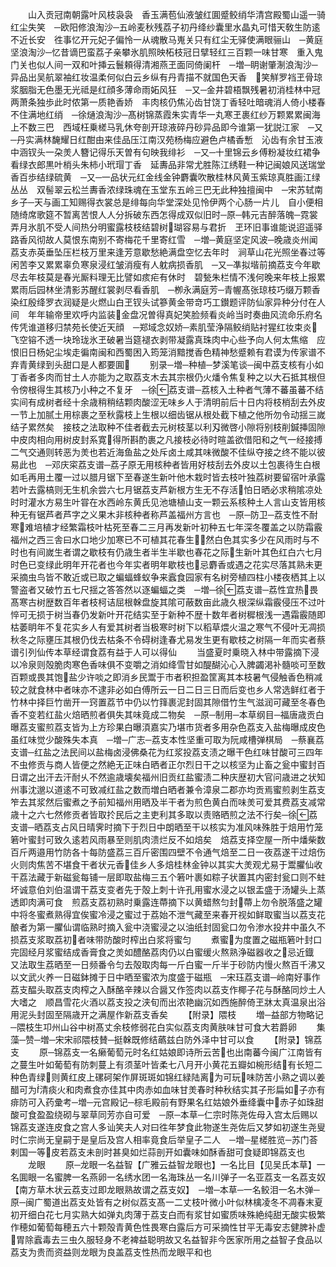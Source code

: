 <!-- { "loadSidebar": true } -->
　　山入贡冠南朝露叶风枝袅袅　香玉满苞仙液皱红圎蹙鲛绡华清宫殿蜀山遥一骑红尘失笑　─欧阳修浪淘沙─五岭麦秋残荔子初丹绛纱囊里水晶丸可惜天敎生防逺不近长安　徃事忆开元妃子偏怜一从魂散马嵬关只有红尘无驿使满眼骊山　─黄庭坚浪淘沙─忆昔谪巴蛮荔子亲攀氷肌照映柘枝冠日擘轻红三百颗一味甘寒　重入鬼门关也似人间一双和叶挿云鬟頼得清湘燕玊面同倚阑杆　─増─眀谢肇淛浪淘沙─异品出吴航翠袖红妆温柔何似白云乡纵有丹青描不就国色天香　笑觧罗裆玊骨琼浆胭脂无色墨无光祗是红顔多薄命雨妬风狂　─又─金井碧梧飘残暑初消桂林中冠两萧条独歩此时侬第一质艳香娇　丰肉核仍焦沁齿甘饶丁香轻吐暗魂消人倚小楼春不住满地红绡　─徐熥浪淘沙─髙树锦蒸霞朱实青华一丸寒玊裹红纱万颗累累闽海上不数三巴　西域枉乗槎马乳休夸剖开琼液碎丹砂异品即今谁第一犹説江家　─又─丹实满林馣耀日红酣由来佳品压江南汉苑杨梅应避色卢橘香慙　沁齿有余甘玉液中涵钗头一朶羙人簪记得乐天曽有句映我绯衫　─又─十里锦云乡傅粉凝妆红裙争看绿衣郎黒叶梢头朱柿小玳瑁丁香　延夀品非常尤胜陈江绣鞋一种记闽娘风送瑞堂香百歩结绿硫黄　─又─一品状元红金线金钟麝囊吹散桂林风黄玉紫琼真胜画江绿丛丛　双髻翠云松兰夀香浓绿珠魂在玉堂东五岭三巴无此种独擅闽中　─宋苏轼南乡子─天与画工知赐得衣裳总是绯每向华堂深处见怜伊两个心肠一片儿　自小便相随绮席歌筵不暂离苦恨人人分拆破东西怎得成双似旧时─原─韩元吉醉落魄─霓裳弄月氷肌不受人间热分明蜜露枝枝结碧树瑚容易与君折　玊环旧事谁能说迢遥驿路香风彻故人莫恨东南别不寄梅花千里寄红雪　─増─黄庭坚定风波─晚歳炎州闻荔支赤英垂坠压栏枝万里来逢芳意歇愁絶满盘空忆去年时　涧草山花光照坐春过等闲苦李又累累辜负寒泉浸红皱消瘦有人躭病损香肌　─又─凖拟堦前摘荔支今年歇尽去年枝莫是春光厮料理无比譬如痎疟有休时　碧甃朱栏情不浅何晚来年枝上报累累雨后园林坐清影苏醒红裳剥尽看香肌　─栁永满庭芳─青幄髙张琼枝巧缀万颗香染红殷绛罗衣润疑是火燃山白玊钗头试篸黄金带竒巧工鑚题评防仙家异种分付在人间　年年输帝里欢呼内监装金盘况曽得真妃笑脸频看炎岭当时奏曲风流命乐府名传凭谁道移归禁苑长使近天顔　─郑域念奴娇─素肌莹浄隔鲛绡贴衬猩红妆束炎飞空镕不透一块玲珑氷玊破暑当筵褪衣剥带凝露真珠肉中心些予向人何太焦缩　应恨旧日杨妃尘埃走徧南闽和西蜀困入筠笼消黯搅香色精神愁蹙赖有君谟为传家谱不弃青黄绿到头甜口是人都要圎
　　别录─増─种植─梦溪笔谈─闽中荔支核有小如丁香者多肉而甘土人亦能为之取荔支木去其宗根仍火燔令焦复种之以大石抵其根但令傍根得生其核乃小种之不复牙　─徐荔支谱─荔核入土种者气薄不蕃虽蕃不结实间有成树者经十余歳稍稍结颗肉酸涩无味乡人于清明前后十日内将枝梢刮去外皮一节上加腻土用棕裹之至秋露枝上生根以细齿锯从根处截下植之他所勿令动揺三嵗结子累然矣　接枝之法取种不佳者截去元树枝茎以利刄微啓小隙将别枝削鍼挿固隙中皮肉相向用树皮封系寛得所斟酌裹之凡接枝必待时暄盖欲借阳和之气一经接搏二气交通则转恶为羙也若近海鱼盐之处斥卤土咸其味微酸不佳纵夺接之终不能以彼易此也　─邓庆寀荔支谱─荔子原无用核种者皆用好枝刮去外皮以土包裹待生白根如毛再用土覆一过以腊月锯下至春遂生新叶他木栽时皆去枝叶独荔树要留宿叶承露若叶去露槁则无生机余尝六七月锯荔支芦新根方生无不存活怕日晒必求稍隂凉处时时灌水方易生叶甞在水西岭东黄氏见池塘植山支一颗云系核种土人言山支皆用核种无有锯芦者芦字之义果木非核种者称芦盖福州方言也　─原─防卫─荔支性不耐寒难培植才经繁霜枝叶枯死至春二三月再发新叶初种五七年深冬覆盖之以防霜霰福州之西三舎曰水口地少加寒已不可植其花春生然白色其实多少在风雨时与不时也有间嵗生者谓之歇枝有仍歳生者半生半歇也春花之际生新叶其色红白六七月时色已变绿此明年开花者也今年实者明年歇枝也忌麝香或遇之花实尽落其熟未更采摘虫鸟皆不敢近或已取之蝙蝠蜂蚁争来蠧食园家有名树旁植四柱小楼夜栖其上以警盗者又破竹五七尺揺之答答然以逐蝙蝠之类　─増─徐荔支谱─荔性宜热畏髙寒古树歴数百年者枝柯诘屈根榦盘旋其隂可蔽数亩此歳久根深纵霜霰侵压不过叶悴可无损于树当春仍发新叶开花结实至于新种不歴十数年者树穉根浅一遇霜霰随即枯萎眀年不复花实乡人有爱其树者当极寒时树下以稻草煨火温之寒气不侵叶无凋损秋冬之际壅压其根仍伐去枯条不令碍树逢春尤易发生更有歇枝之树隔一年而实者蔡谱引列仙传本草经谓食荔有益于人可以得仙
　　当盛夏时乗晓入林中带露摘下浸以冷泉则殻脆肉寒色香味俱不变嚼之消如绛雪甘如醍醐沁心入脾蠲渇补髓啖可至数百颗或畏其饱盐少许啖之即消乡民鬻于市者积担盈筐离其本枝暑气侵触香色稍减较之就食林中者味亦不逮非必如白傅所云一日二日三日而后变也乡人常选鲜红者于竹林中择巨竹凿开一窍置荔节中仍以竹箨裹泥封固其隙借竹生气滋润可藏至冬春色香不变若红盐火焙晒煎者俱失其味竟成二物矣　─原─制用─本草纲目─福唐歳贡白曝荔支蜜煎荔支皆为上方珍果白曝湏嘉实乃堪市货者多用杂色荔支入盐梅曝成皮色虽红味觉少酸殊失本真　─増─广志─荔支本性坚重可取为阮咸槽弹棋局　─蔡襄荔支谱─红盐之法民间以盐梅卤浸佛桑花为红浆投荔支渍之曝干色红味甘酸可三四年不虫修贡与商人皆便之然絶无正味白晒者正尔烈日干之以核坚为止畜之瓮中蜜封百日谓之出汗去汗耐乆不然逾歳壊矣福州旧贡红盐蜜渍二种庆歴初大官问歳进之状知州事沈邈以道逺不可致减红盐之数而増白晒者兼令漳泉二郡亦均贡焉蜜煎剥生荔支笮去其浆然后蜜煮之予前知福州用晒及半干者为煎色黄白而味羙可爱其费荔支减常歳十之六七然修贡者皆取扵民后之主吏利其多取以责赂晒煎之法不行矣─徐荔支谱─晒荔支占风日晴霁时摘下于烈日中朗晒至干以核实为准风味殊胜于焙用竹笼箬叶蜜封可致久逺若风雨暴至则肌肉溃烂反不如焙矣　焙荔支择空屋一所中燔柴数百斤两邉用竹防各十每防盛荔三百斤密围四壁不令通气焙至二日一夜荔遂干过焙伤火则肉焦苦不堪食干者状元香佳乡人多焙桂林金钟以其实大羙观尤易于鬻臞仙收干荔法藏于新磁瓮每铺一层即取盐梅三五个箬叶裹如粽子状置其内密封瓮口则不蛀坏诚意伯刘伯温谓干荔支变者先于殻上刺十许孔用蜜水浸之以银盂盛于汤罐头上蒸透即肉满可食　煎荔支荔初熟时乗露连蔕摘下以黄蜡熬匀封蔕上勿令脱落盛之罐中将冬蜜煮熟得宜俟蜜冷浸之蜜过于荔始不泄气藏至来春开视如鲜取蜜当以荔支花酿者为第一臞仙谓临熟时摘入瓮中浇蜜浸之以油纸封固瓮口勿令渗水投井中虽久不损荔支浆取荔初者味带防酸时榨出白浆将蜜匀
　　煮蜜为度置之磁瓶箬叶封口完固经月浆蜜结成香膏食之羙如醴酪荔肉仍以白蜜缓火熬熟浄磁器收之忌近鐡　又法取生荔晒至一日频番令匀去殻取肉每一斤白蜜一斤半于砂防内慢火熬百千沸又以文武火养一日磁鉢摊于日中晒至蜜浓为度盛于磁瓶　─宋珏荔支谱─岭南好事作荔支醖头取荔支肉榨之入酥酪辛辣以合醤又作签肉以荔支作椰子花与酥酪同炒土人大嗜之　顺昌雪花火酒以荔支投之浃旬而出浓艳幽沉如西施醉倚玊牀太真温泉出浴用泥头封固至隔歳开之满屋作新荔支香矣
　　【附录】隈枝
　　増─益部方物略记─隈枝生卭州山谷中树髙丈余枝修弱花白实似荔支肉黄肤味甘可食大若爵卵
　　集藻─赞─増─宋宋祁隈枝賛─挺榦既修结蘤兹白防外泽中甘可以食
　　【附录】锦荔支
　　原─锦荔支一名癞葡萄元时名红姑娘即诗所云苦也出南蕃今闽广江南皆有之蔓生叶如葡萄有防刺蔓上有须茎叶皆柔七八月开小黄花五瓣如椀形结有长短二种色青绿则黄红皮上磥砢架作屏斑斑如锦红緑陆离为可玩味防苦小熟之调以姜醋可为清痰火和肉煮食亦佳其中肉赤如血味甘羙春时种秋结实其子形扁如子亦有痱防可入药彚考─増─元宫殿记─棕毛殿前有野果名红姑娘外垂绛囊中赤子如珠甜酸可食盈盈绕砌与翠草同芳亦自可爱　─原─本草─仁宗时陈尧佐母入宫太后赐以锦荔支遂连皮食之宫人多讪笑夫人对曰徃年梦食此物遂生尧佐后又梦如初遂生尧叟时仁宗尚无皇嗣于是皇后及宫人相率竟食后举皇子二人　─増─星槎胜览─苏门荅剌国一等皮若荔支未剖时甚臭如烂蒜剖开如囊味如酥香甜可食疑即锦荔支也
　　龙眼
　　原─龙眼一名益智【广雅云益智龙眼也】一名比目【见吴氏本草】一名圎眼一名蜜脾一名燕卵一名绣水团一名海珠丛一名川弹子一名亚荔支一名荔支奴【南方草木状云荔支过即龙眼熟故谓之荔支奴】　─増─本草─一名鲛泪一名木弹─原─闽广蜀道出荔支处皆有之树似荔支髙一二丈枝叶微小叶似林檎凌冬不凋春末夏初开细白花七月实熟大如弹丸肉薄于荔支白而有浆甘如蜜质味殊絶纯甜无酸实极繁作穂如葡萄每穂五六十颗殻青黄色性畏寒白露后方可采摘性甘平无毒安志健脾补虚胃除蠧毒去三虫久服轻身不老裨益聪明故又名益智非今医家所用之益智子食品以荔支为贵而资益则龙眼为良盖荔支性热而龙眼平和也

